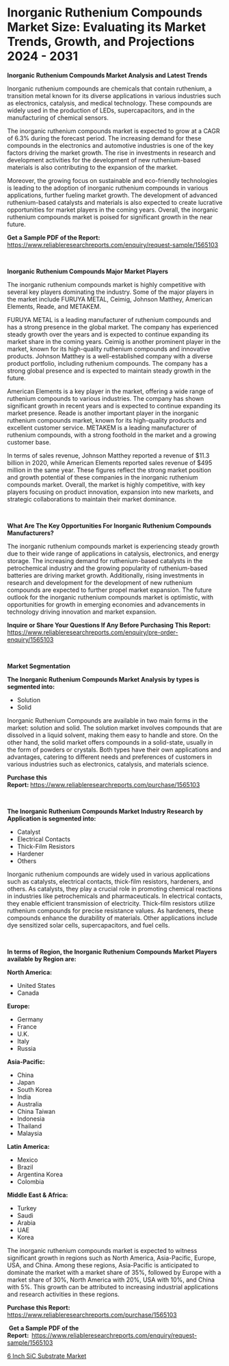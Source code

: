 <p><h1>Inorganic Ruthenium Compounds Market Size: Evaluating its Market Trends, Growth, and Projections 2024 - 2031</h1></p><p><strong>Inorganic Ruthenium Compounds Market Analysis and Latest Trends</strong></p>
<p><p>Inorganic ruthenium compounds are chemicals that contain ruthenium, a transition metal known for its diverse applications in various industries such as electronics, catalysis, and medical technology. These compounds are widely used in the production of LEDs, supercapacitors, and in the manufacturing of chemical sensors.</p><p>The inorganic ruthenium compounds market is expected to grow at a CAGR of 6.3% during the forecast period. The increasing demand for these compounds in the electronics and automotive industries is one of the key factors driving the market growth. The rise in investments in research and development activities for the development of new ruthenium-based materials is also contributing to the expansion of the market.</p><p>Moreover, the growing focus on sustainable and eco-friendly technologies is leading to the adoption of inorganic ruthenium compounds in various applications, further fueling market growth. The development of advanced ruthenium-based catalysts and materials is also expected to create lucrative opportunities for market players in the coming years. Overall, the inorganic ruthenium compounds market is poised for significant growth in the near future.</p></p>
<p><strong>Get a Sample PDF of the Report:&nbsp;</strong> <a href="https://www.reliableresearchreports.com/enquiry/request-sample/1565103">https://www.reliableresearchreports.com/enquiry/request-sample/1565103</a></p>
<p>&nbsp;</p>
<p><strong>Inorganic Ruthenium Compounds Major Market Players</strong></p>
<p><p>The inorganic ruthenium compounds market is highly competitive with several key players dominating the industry. Some of the major players in the market include FURUYA METAL, Ceimig, Johnson Matthey, American Elements, Reade, and METAKEM. </p><p>FURUYA METAL is a leading manufacturer of ruthenium compounds and has a strong presence in the global market. The company has experienced steady growth over the years and is expected to continue expanding its market share in the coming years. Ceimig is another prominent player in the market, known for its high-quality ruthenium compounds and innovative products. Johnson Matthey is a well-established company with a diverse product portfolio, including ruthenium compounds. The company has a strong global presence and is expected to maintain steady growth in the future.</p><p>American Elements is a key player in the market, offering a wide range of ruthenium compounds to various industries. The company has shown significant growth in recent years and is expected to continue expanding its market presence. Reade is another important player in the inorganic ruthenium compounds market, known for its high-quality products and excellent customer service. METAKEM is a leading manufacturer of ruthenium compounds, with a strong foothold in the market and a growing customer base.</p><p>In terms of sales revenue, Johnson Matthey reported a revenue of $11.3 billion in 2020, while American Elements reported sales revenue of $495 million in the same year. These figures reflect the strong market position and growth potential of these companies in the inorganic ruthenium compounds market. Overall, the market is highly competitive, with key players focusing on product innovation, expansion into new markets, and strategic collaborations to maintain their market dominance.</p></p>
<p>&nbsp;</p>
<p><strong>What Are The Key Opportunities For Inorganic Ruthenium Compounds Manufacturers?</strong></p>
<p><p>The inorganic ruthenium compounds market is experiencing steady growth due to their wide range of applications in catalysis, electronics, and energy storage. The increasing demand for ruthenium-based catalysts in the petrochemical industry and the growing popularity of ruthenium-based batteries are driving market growth. Additionally, rising investments in research and development for the development of new ruthenium compounds are expected to further propel market expansion. The future outlook for the inorganic ruthenium compounds market is optimistic, with opportunities for growth in emerging economies and advancements in technology driving innovation and market expansion.</p></p>
<p><strong>Inquire or Share Your Questions If Any Before Purchasing This Report:</strong> <a href="https://www.reliableresearchreports.com/enquiry/pre-order-enquiry/1565103">https://www.reliableresearchreports.com/enquiry/pre-order-enquiry/1565103</a></p>
<p>&nbsp;</p>
<p><strong>Market Segmentation</strong></p>
<p><strong>The Inorganic Ruthenium Compounds Market Analysis by types is segmented into:</strong></p>
<p><ul><li>Solution</li><li>Solid</li></ul></p>
<p><p>Inorganic Ruthenium Compounds are available in two main forms in the market: solution and solid. The solution market involves compounds that are dissolved in a liquid solvent, making them easy to handle and store. On the other hand, the solid market offers compounds in a solid-state, usually in the form of powders or crystals. Both types have their own applications and advantages, catering to different needs and preferences of customers in various industries such as electronics, catalysis, and materials science.</p></p>
<p><strong>Purchase this Report:&nbsp;</strong><a href="https://www.reliableresearchreports.com/purchase/1565103">https://www.reliableresearchreports.com/purchase/1565103</a></p>
<p>&nbsp;</p>
<p><strong>The Inorganic Ruthenium Compounds Market Industry Research by Application is segmented into:</strong></p>
<p><ul><li>Catalyst</li><li>Electrical Contacts</li><li>Thick-Film Resistors</li><li>Hardener</li><li>Others</li></ul></p>
<p><p>Inorganic ruthenium compounds are widely used in various applications such as catalysts, electrical contacts, thick-film resistors, hardeners, and others. As catalysts, they play a crucial role in promoting chemical reactions in industries like petrochemicals and pharmaceuticals. In electrical contacts, they enable efficient transmission of electricity. Thick-film resistors utilize ruthenium compounds for precise resistance values. As hardeners, these compounds enhance the durability of materials. Other applications include dye sensitized solar cells, supercapacitors, and fuel cells.</p></p>
<p>&nbsp;</p>
<p><strong>In terms of Region, the Inorganic Ruthenium Compounds Market Players available by Region are:</strong></p>
<p>
    <p> <strong> North America: </strong>
        <ul>
            <li>United States</li>
            <li>Canada</li>
        </ul>
        </p> 
    <p> <strong> Europe: </strong>
        <ul>
            <li>Germany</li>
            <li>France</li>
            <li>U.K.</li>
            <li>Italy</li>
            <li>Russia</li>
        </ul>
        </p> 
    <p> <strong> Asia-Pacific: </strong>
        <ul>
            <li>China</li>
            <li>Japan</li>
            <li>South Korea</li>
            <li>India</li>
            <li>Australia</li>
            <li>China Taiwan</li>
            <li>Indonesia</li>
            <li>Thailand</li>
            <li>Malaysia</li>
        </ul>
        </p> 
    <p> <strong> Latin America: </strong>
        <ul>
            <li>Mexico</li>
            <li>Brazil</li>
            <li>Argentina Korea</li>
            <li>Colombia</li>
        </ul>
        </p> 
    <p> <strong> Middle East & Africa: </strong>
        <ul>
            <li>Turkey</li>
            <li>Saudi</li>
            <li>Arabia</li>
            <li>UAE</li>
            <li>Korea</li>
        </ul>
    </p>
    </p>
<p><p>The inorganic ruthenium compounds market is expected to witness significant growth in regions such as North America, Asia-Pacific, Europe, USA, and China. Among these regions, Asia-Pacific is anticipated to dominate the market with a market share of 35%, followed by Europe with a market share of 30%, North America with 20%, USA with 10%, and China with 5%. This growth can be attributed to increasing industrial applications and research activities in these regions.</p></p>
<p><strong>Purchase this Report: </strong><a href="https://www.reliableresearchreports.com/purchase/1565103">https://www.reliableresearchreports.com/purchase/1565103</a></p>
<p>&nbsp;<strong>Get a Sample PDF of the Report:&nbsp;&nbsp;</strong><a href="https://www.reliableresearchreports.com/enquiry/request-sample/1565103">https://www.reliableresearchreports.com/enquiry/request-sample/1565103</a></p>
<p><strong></strong></p>
<p><p><a href="https://circular-yam-9b9.notion.site/6-Inch-SiC-Substrate-Market-Size-Focuses-on-Market-Dynamics-In-Depth-Analysis-and-Future-Projection-6609fb6c8927492f9907fc75c6a6572d">6 Inch SiC Substrate Market</a></p></p>